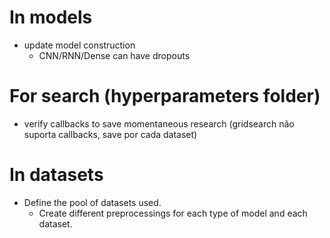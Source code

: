 
# In models
- update model construction
    - CNN/RNN/Dense can have dropouts

# For search (hyperparameters folder)
- verify callbacks to save momentaneous research (gridsearch não suporta callbacks, save por cada dataset)

# In datasets
- Define the pool of datasets used.
    - Create different preprocessings for each type of model and each dataset.



